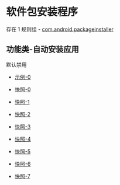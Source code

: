 # 软件包安装程序

存在 1 规则组 - [com.android.packageinstaller](/src/apps/com.android.packageinstaller.ts)

## 功能类-自动安装应用

默认禁用

- [示例-0](https://m.gkd.li/57941037/1decf3eb-ef21-4e67-9fd9-ce8727a9b9b5)

- [快照-0](https://i.gkd.li/i/13206444)
- [快照-1](https://i.gkd.li/i/14046749)
- [快照-2](https://i.gkd.li/i/13206476)
- [快照-3](https://i.gkd.li/i/13766420)
- [快照-4](https://i.gkd.li/i/13962438)
- [快照-5](https://i.gkd.li/i/14138323)
- [快照-6](https://i.gkd.li/i/14471862)
- [快照-7](https://i.gkd.li/i/14228348)
